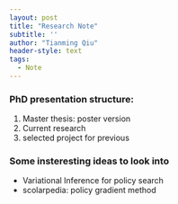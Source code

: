 ```yaml
---
layout: post
title: "Research Note"
subtitle: ''
author: "Tianming Qiu"
header-style: text
tags:
  - Note
---
```


### PhD presentation structure:
1. Master thesis: poster version
2. Current research
3. selected project for previous

### Some insteresting ideas to look into
- Variational Inference for policy search
- scolarpedia: policy gradient method
